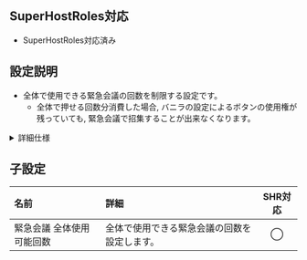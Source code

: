 ## SuperHostRoles対応
- SuperHostRoles対応済み

## 設定説明
- 全体で使用できる緊急会議の回数を制限する設定です。
  - 全体で押せる回数分消費した場合, バニラの設定によるボタンの使用権が残っていても, 緊急会議で招集することが出来なくなります。

<details><summary>詳細仕様</summary><div>

- SHRモード時
  - 導入者には, 会議ボタンにボタンの残り回数を表示しています。
  - 上記表示を非導入者にできない為, 会議開始時にアナウンスを行います(このアナウンスは導入者にも送信される)。
    - 初回会議時に, 設定が有効な旨と, 最大使用関数に関するアナウンスを行う。
    - 緊急会議の残り使用回数が0回になった時, その旨と, 以降にボタンを使用した際の動作に関するアナウンスを行う。
    - 緊急会議を要請した者に, 残り会議数についてのアナウンスを行う。<br><br>
  - 緊急会議の残り使用回数が0回になった後, 使用権を残している非導入者のボタンの挙動
    - 緊急会議の残り使用回数が0回になった後に 招集ボタンを使用した場合, 以下の文章が表示されたままで, 会議に遷移しない状態になる。
      - > 緊急会議を要請しました<br>ホストを待っています
    - 上記状態は, ホストに緊急会議の要請を却下されている為に発生している状態であり，正常な挙動である。
      - この状態の時も, 通常通りの動作でボタン画面から離脱可能。

</div></details>

## 子設定
| 名前 | 詳細 | SHR対応 |
| :-- | :-- | :--: |
| 緊急会議 全体使用可能回数 | 全体で使用できる緊急会議の回数を設定します。 | ◯ |

<!-- | CustomOption名 | 何が設定できるかの詳細説明 | ◯ or ✕ | -->
